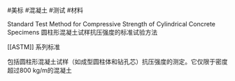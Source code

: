 #美标 #混凝土 #测试 #材料 

Standard Test Method for Compressive Strength of Cylindrical Concrete Specimens
圆柱形混凝土试样抗压强度的标准试验方法

[[ASTM]] 系列标准

包括圆柱形混凝土试样（如成型圆柱体和钻孔芯）抗压强度的测定。它仅限于密度超过800 kg/m的混凝土

